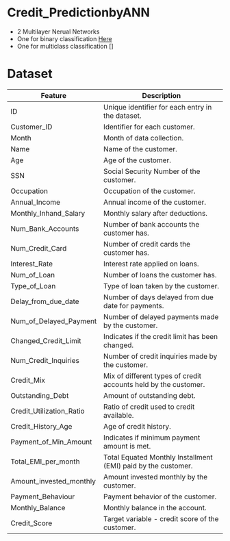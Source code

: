 # Credit_PredictionbyANN
- 2 Multilayer Nerual Networks 
- One for binary classification [Here](https://github.com/ronineume/Credit_PredictionbyANN/blob/main/Binary.ipynb)
- One for multiclass classification []

# Dataset
| Feature                        | Description                                                      |
|-------------------------------|------------------------------------------------------------------|
| ID                            | Unique identifier for each entry in the dataset.                |
| Customer_ID                   | Identifier for each customer.                                   |
| Month                         | Month of data collection.                                       |
| Name                          | Name of the customer.                                           |
| Age                           | Age of the customer.                                           |
| SSN                           | Social Security Number of the customer.                         |
| Occupation                    | Occupation of the customer.                                     |
| Annual_Income                 | Annual income of the customer.                                  |
| Monthly_Inhand_Salary         | Monthly salary after deductions.                                 |
| Num_Bank_Accounts             | Number of bank accounts the customer has.                       |
| Num_Credit_Card               | Number of credit cards the customer has.                        |
| Interest_Rate                 | Interest rate applied on loans.                                 |
| Num_of_Loan                   | Number of loans the customer has.                               |
| Type_of_Loan                  | Type of loan taken by the customer.                             |
| Delay_from_due_date           | Number of days delayed from due date for payments.             |
| Num_of_Delayed_Payment        | Number of delayed payments made by the customer.               |
| Changed_Credit_Limit          | Indicates if the credit limit has been changed.                |
| Num_Credit_Inquiries          | Number of credit inquiries made by the customer.               |
| Credit_Mix                    | Mix of different types of credit accounts held by the customer. |
| Outstanding_Debt              | Amount of outstanding debt.                                     |
| Credit_Utilization_Ratio      | Ratio of credit used to credit available.                       |
| Credit_History_Age            | Age of credit history.                                         |
| Payment_of_Min_Amount         | Indicates if minimum payment amount is met.                    |
| Total_EMI_per_month           | Total Equated Monthly Installment (EMI) paid by the customer.  |
| Amount_invested_monthly       | Amount invested monthly by the customer.                        |
| Payment_Behaviour             | Payment behavior of the customer.                               |
| Monthly_Balance                | Monthly balance in the account.                                 |
| Credit_Score                  | Target variable - credit score of the customer.                |
